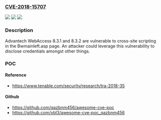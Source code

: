 ### [CVE-2018-15707](https://cve.mitre.org/cgi-bin/cvename.cgi?name=CVE-2018-15707)
![](https://img.shields.io/static/v1?label=Product&message=Advantech%20WebAccess&color=blue)
![](https://img.shields.io/static/v1?label=Version&message=n%2Fa&color=blue)
![](https://img.shields.io/static/v1?label=Vulnerability&message=Cross-site%20Scripting&color=brighgreen)

### Description

Advantech WebAccess 8.3.1 and 8.3.2 are vulnerable to cross-site scripting in the Bwmainleft.asp page. An attacker could leverage this vulnerability to disclose credentials amongst other things.

### POC

#### Reference
- https://www.tenable.com/security/research/tra-2018-35

#### Github
- https://github.com/qazbnm456/awesome-cve-poc
- https://github.com/xbl3/awesome-cve-poc_qazbnm456

